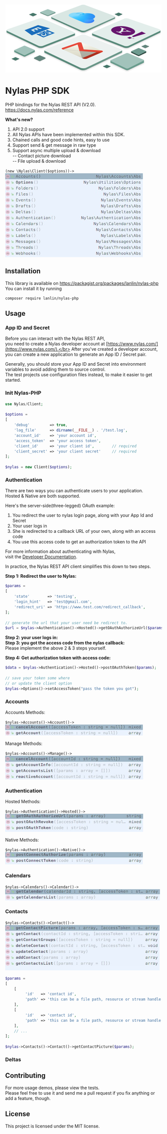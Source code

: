 <div align="center">
  <img width="635" height="217" src="media/nylas-php.png" />
</div>

# Nylas PHP SDK

PHP bindings for the Nylas REST API (V2.0). https://docs.nylas.com/reference</br>

**What's new?**</br>

1. API 2.0 support</br>
2. All Nylas APIs have been implemented within this SDK.</br>
3. Chained calls and good code hints, easy to use</br>
4. Support send & get message in raw type</br>
4. Support async multiple upload & download</br>
   -- Contact picture download</br>
   -- File upload & download<br>

`(new \Nylas\Client($options))->`</br>
![APIs](media/apis.png)</br>

## Installation

This library is available on https://packagist.org/packages/lanlin/nylas-php</br>
You can install it by running

```shell
composer require lanlin/nylas-php
```


## Usage

### App ID and Secret

Before you can interact with the Nylas REST API,</br>
you need to create a Nylas developer account at [https://www.nylas.com/](https://www.nylas.com/).</br>
After you've created a developer account, you can create a new application to generate an App ID / Secret pair.</br>

Generally, you should store your App ID and Secret into environment variables to avoid adding them to source control.</br>
The test projects use configuration files instead, to make it easier to get started.</br>

### Init Nylas-PHP

```php
use Nylas/Client;

$options =
[
    'debug'         => true,
    'log_file'      => dirname(__FILE__) . '/test.log',
    'account_id'    => 'your account id',
    'access_token'  => 'your access token',
    'client_id'     => 'your client id',        // required
    'client_secret' => 'your client secret'     // required
];

$nylas = new Client($options);
```


### Authentication

There are two ways you can authenticate users to your application.</br>
Hosted & Native are both supported.</br>

Here's the server-side(three-legged) OAuth example:</br>

1. You redirect the user to nylas login page, along with your App Id and Secret</br>
2. Your user logs in</br>
3. She is redirected to a callback URL of your own, along with an access code</br>
4. You use this access code to get an authorization token to the API</br>

For more information about authenticating with Nylas,</br>
visit the [Developer Documentation](https://docs.nylas.com/reference#authentication).</br>

In practice, the Nylas REST API client simplifies this down to two steps.</br>

**Step 1: Redirect the user to Nylas:**

```php
$params =
[
    'state'        => 'testing',
    'login_hint'   => 'test@gmail.com',
    'redirect_uri' => 'https://www.test.com/redirect_callback',
];

// generate the url that your user need be redirect to.
$url = $nylas->Authentication()->Hosted()->getOAuthAuthorizeUrl($params);
```

**Step 2: your user logs in:**</br>
**Step 3: you got the access code from the nylas callback:**</br>
Please implement the above 2 & 3 steps yourself.</br>

**Step 4: Get authorization token with access code:**

```php
$data = $nylas->Authentication()->Hosted()->postOAuthToken($params);

// save your token some where
// or update the client option
$nylas->Options()->setAccessToken("pass the token you got");
```


### Accounts

Accounts Methods:</br>

`$nylas->Accounts()->Account()->`</br>
![Accounts](media/accounts.png)</br>

Manage Methods:</br>

`$nylas->Accounts()->Manage()->`</br>
![Manage](media/manage.png)</br>


### Authentication

Hosted Methods:</br>

`$nylas->Authentication()->Hosted()->`</br>
![Accounts](media/hosted.png)</br>

Native Methods:</br>

`$nylas->Authentication()->Native()->`</br>
![Accounts](media/native.png)</br>


### Calendars

`$nylas->Calendars()->Calendar()->`</br>
![Accounts](media/calendar.png)</br>


### Contacts

`$nylas->Contacts()->Contact()->`</br>
![Accounts](media/contact.png)</br>

```php
$params =
[
    [
         'id'   => 'contact id',
         'path' => 'this can be a file path, resource or stream handle',
    ],
    [
         'id'   => 'contact id',
         'path' => 'this can be a file path, resource or stream handle',
    ],
    // ...
];

$nylas->Contacts()->Contact()->getContactPicture($params);
```

### Deltas


## Contributing

For more usage demos, please view the tests.</br>
Please feel free to use it and send me a pull request if you fix anything or add a feature, though.</br>


## License

This project is licensed under the MIT license.
